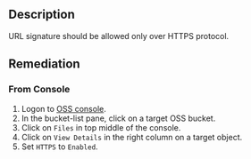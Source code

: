 ## Description

URL signature should be allowed only over HTTPS protocol.

## Remediation

### From Console

1. Logon to [OSS console](https://oss.console.aliyun.com/overview).
2. In the bucket-list pane, click on a target OSS bucket.
3. Click on `Files` in top middle of the console.
4. Click on `View Details` in the right column on a target object.
5. Set `HTTPS` to `Enabled`.